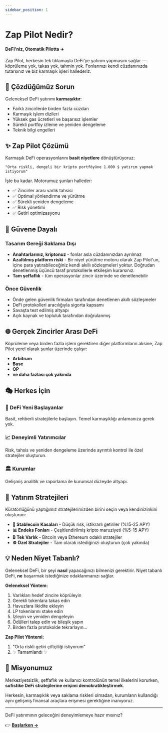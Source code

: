 ```yaml
---
sidebar_position: 1
---
```


# Zap Pilot Nedir?

**DeFi'niz, Otomatik Pilotta** ✈️

Zap Pilot, herkesin tek tıklamayla DeFi'ye yatırım yapmasını sağlar — köprüleme yok, takas yok,
tahmin yok. Fonlarınızı kendi cüzdanınızda tutarsınız ve biz karmaşık işleri hallederiz.

## 🎯 Çözdüğümüz Sorun

Geleneksel DeFi yatırımı **karmaşıktır**:

- Farklı zincirlerde birden fazla cüzdan
- Karmaşık işlem dizileri
- Yüksek gas ücretleri ve başarısız işlemler
- Sürekli portföy izleme ve yeniden dengeleme
- Teknik bilgi engelleri

## ✨ Zap Pilot Çözümü

Karmaşık DeFi operasyonlarını **basit niyetlere** dönüştürüyoruz:

```
"Orta riskli, dengeli bir kripto portföyüne 1.000 $ yatırım yapmak istiyorum"
```

İşte bu kadar. Motorumuz şunları halleder:

- ✅ Zincirler arası varlık tahsisi
- ✅ Optimal yönlendirme ve yürütme
- ✅ Sürekli yeniden dengeleme
- ✅ Risk yönetimi
- ✅ Getiri optimizasyonu

## 🔐 Güvene Dayalı

### Tasarım Gereği Saklama Dışı

- **Anahtarlarınız, kriptonuz** - fonlar asla cüzdanınızdan ayrılmaz
- **Azaltılmış platform riski** - Bir niyet yürütme motoru olarak Zap Pilot'un, içine para
  yatırabileceğiniz kendi akıllı sözleşmeleri yoktur. Doğrudan denetlenmiş üçüncü taraf
  protokollerle etkileşim kurarsınız.
- **Tam şeffaflık** - tüm operasyonlar zincir üzerinde ve denetlenebilir

### Önce Güvenlik

- Önde gelen güvenlik firmaları tarafından denetlenen akıllı sözleşmeler
- DeFi protokolleri aracılığıyla sigorta kapsamı
- Savaşta test edilmiş altyapı
- Açık kaynak ve topluluk tarafından doğrulanmış

## 🌐 Gerçek Zincirler Arası DeFi

Köprüleme veya birden fazla işlem gerektiren diğer platformların aksine, Zap Pilot yerel olarak
şunlar üzerinde çalışır:

- **Arbitrum**
- **Base**
- **OP**
- **ve daha fazlası çok yakında**

## 🎭 Herkes İçin

### 🔰 **DeFi Yeni Başlayanlar**

Basit, rehberli stratejilerle başlayın. Temel karmaşıklığı anlamanıza gerek yok.

### 📈 **Deneyimli Yatırımcılar**

Risk, tahsis ve yeniden dengeleme üzerinde ayrıntılı kontrol ile özel stratejiler oluşturun.

### 🏛️ **Kurumlar**

Gelişmiş analitik ve raporlama ile kurumsal düzeyde altyapı.

## 🚀 Yatırım Stratejileri

Küratörlüğünü yaptığımız stratejilerimizden birini seçin veya kendinizinkini oluşturun:

- **🏦 Stablecoin Kasaları** - Düşük risk, istikrarlı getiriler (%15-25 APY)
- **📊 Endeks Fonları** - Çeşitlendirilmiş kripto maruziyeti (%5-15 APY)
- **₿ Tek Varlık** - Bitcoin veya Ethereum odaklı stratejiler
- **⚙️ Özel Stratejiler** - Tam olarak istediğinizi oluşturun (çok yakında)

## 💡 Neden Niyet Tabanlı?

Geleneksel DeFi, bir şeyi **nasıl** yapacağınızı bilmenizi gerektirir. Niyet tabanlı DeFi, **ne**
başarmak istediğinize odaklanmanızı sağlar.

**Geleneksel Yöntem:**

1. Varlıkları hedef zincire köprüleyin
2. Gerekli tokenlara takas edin
3. Havuzlara likidite ekleyin
4. LP tokenlarını stake edin
5. İzleyin ve yeniden dengeleyin
6. Ödülleri talep edin ve bileşik yapın
7. Birden fazla protokolde tekrarlayın...

**Zap Pilot Yöntemi:**

1. "Orta riskli getiri çiftçiliği istiyorum"
2. ✨ Tamamlandı ✨

## 🎯 Misyonumuz

Merkeziyetsizlik, şeffaflık ve kullanıcı kontrolünün temel ilkelerini korurken, **sofistike DeFi
stratejilerine erişimi demokratikleştirmek**.

Herkesin, karmaşıklık veya saklama riskleri olmadan, kurumların kullandığı aynı gelişmiş finansal
araçlara erişmesi gerektiğine inanıyoruz.

---

DeFi yatırımının geleceğini deneyimlemeye hazır mısınız?

👉 **[Başlarken →](./getting-started)**
